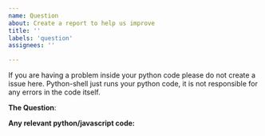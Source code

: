 ```yaml
---
name: Question
about: Create a report to help us improve
title: ''
labels: 'question'
assignees: ''

---
```



If you are having a problem inside your python code please do not create a issue here. 
Python-shell just runs your python code, it is not responsible for any errors in the code itself.

**The Question**:


**Any relevant python/javascript code:**
